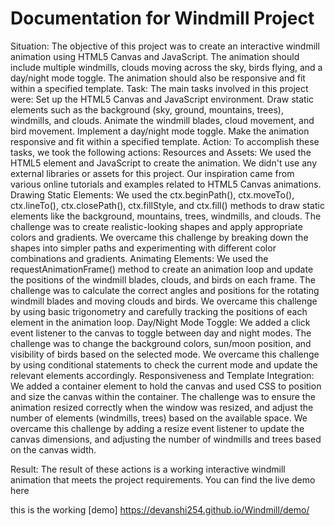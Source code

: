 # Documentation for Windmill Project

Situation:
The objective of this project was to create an interactive windmill animation using HTML5 Canvas and JavaScript. The animation should include multiple windmills, clouds moving across the sky, birds flying, and a day/night mode toggle. The animation should also be responsive and fit within a specified template.
Task:
The main tasks involved in this project were:
Set up the HTML5 Canvas and JavaScript environment.
Draw static elements such as the background (sky, ground, mountains, trees), windmills, and clouds.
Animate the windmill blades, cloud movement, and bird movement.
Implement a day/night mode toggle.
Make the animation responsive and fit within a specified template.
Action:
To accomplish these tasks, we took the following actions:
Resources and Assets:
We used the HTML5 <canvas> element and JavaScript to create the animation.
We didn't use any external libraries or assets for this project.
Our inspiration came from various online tutorials and examples related to HTML5 Canvas animations.
Drawing Static Elements:
We used the ctx.beginPath(), ctx.moveTo(), ctx.lineTo(), ctx.closePath(), ctx.fillStyle, and ctx.fill() methods to draw static elements like the background, mountains, trees, windmills, and clouds.
The challenge was to create realistic-looking shapes and apply appropriate colors and gradients.
We overcame this challenge by breaking down the shapes into simpler paths and experimenting with different color combinations and gradients.
Animating Elements:
We used the requestAnimationFrame() method to create an animation loop and update the positions of the windmill blades, clouds, and birds on each frame.
The challenge was to calculate the correct angles and positions for the rotating windmill blades and moving clouds and birds.
We overcame this challenge by using basic trigonometry and carefully tracking the positions of each element in the animation loop.
Day/Night Mode Toggle:
We added a click event listener to the canvas to toggle between day and night modes.
The challenge was to change the background colors, sun/moon position, and visibility of birds based on the selected mode.
We overcame this challenge by using conditional statements to check the current mode and update the relevant elements accordingly.
Responsiveness and Template Integration:
We added a container element to hold the canvas and used CSS to position and size the canvas within the container.
The challenge was to ensure the animation resized correctly when the window was resized, and adjust the number of elements (windmills, trees) based on the available space.
We overcame this challenge by adding a resize event listener to update the canvas dimensions, and adjusting the number of windmills and trees based on the canvas width.

Result:
The result of these actions is a working interactive windmill animation that meets the project requirements. You can find the live demo here
<p>this is the working [demo] <a href="https://devanshi254.github.io/Windmill/demo/">https://devanshi254.github.io/Windmill/demo/</a></p>

